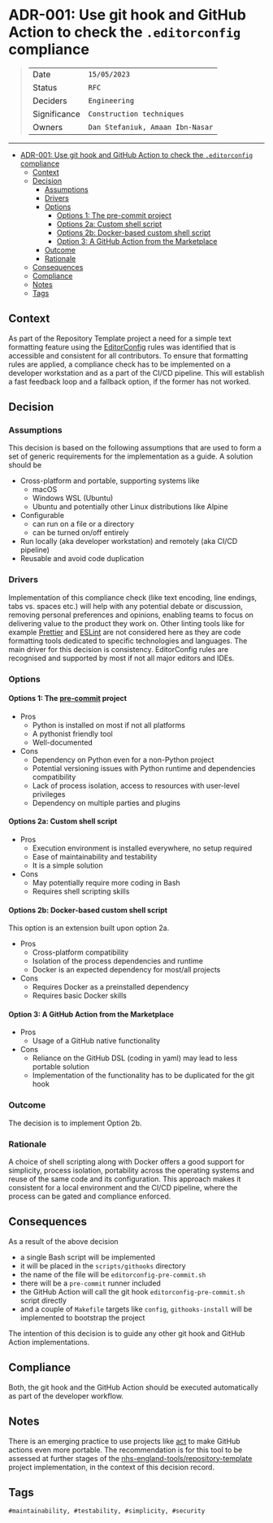 # ADR-001: Use git hook and GitHub Action to check the `.editorconfig` compliance

>|              | |
>| ------------ | --- |
>| Date         | `15/05/2023` |
>| Status       | `RFC` |
>| Deciders     | `Engineering` |
>| Significance | `Construction techniques` |
>| Owners       | `Dan Stefaniuk, Amaan Ibn-Nasar` |

---

- [ADR-001: Use git hook and GitHub Action to check the `.editorconfig` compliance](#adr-001-use-git-hook-and-github-action-to-check-the-editorconfig-compliance)
  - [Context](#context)
  - [Decision](#decision)
    - [Assumptions](#assumptions)
    - [Drivers](#drivers)
    - [Options](#options)
      - [Options 1: The pre-commit project](#options-1-the-pre-commit-project)
      - [Options 2a: Custom shell script](#options-2a-custom-shell-script)
      - [Options 2b: Docker-based custom shell script](#options-2b-docker-based-custom-shell-script)
      - [Option 3: A GitHub Action from the Marketplace](#option-3-a-github-action-from-the-marketplace)
    - [Outcome](#outcome)
    - [Rationale](#rationale)
  - [Consequences](#consequences)
  - [Compliance](#compliance)
  - [Notes](#notes)
  - [Tags](#tags)

## Context

As part of the Repository Template project a need for a simple text formatting feature using the [EditorConfig](https://editorconfig.org/) rules was identified that is accessible and consistent for all contributors. To ensure that formatting rules are applied, a compliance check has to be implemented on a developer workstation and as a part of the CI/CD pipeline. This will establish a fast feedback loop and a fallback option, if the former has not worked.

## Decision

### Assumptions

This decision is based on the following assumptions that are used to form a set of generic requirements for the implementation as a guide. A solution should be

- Cross-platform and portable, supporting systems like
  - macOS
  - Windows WSL (Ubuntu)
  - Ubuntu and potentially other Linux distributions like Alpine
- Configurable
  - can run on a file or a directory
  - can be turned on/off entirely
- Run locally (aka developer workstation) and remotely (aka CI/CD pipeline)
- Reusable and avoid code duplication

### Drivers

Implementation of this compliance check (like text encoding, line endings, tabs vs. spaces etc.) will help with any potential debate or discussion, removing personal preferences and opinions, enabling teams to focus on delivering value to the product they work on. Other linting tools like for example [Prettier](https://prettier.io/) and [ESLint](https://eslint.org/) are not considered here as they are code formatting tools dedicated to specific technologies and languages. The main driver for this decision is consistency. EditorConfig rules are recognised and supported by most if not all major editors and IDEs.

### Options

#### Options 1: The [pre-commit](https://pre-commit.com/) project

- Pros
  - Python is installed on most if not all platforms
  - A pythonist friendly tool
  - Well-documented
- Cons
  - Dependency on Python even for a non-Python project
  - Potential versioning issues with Python runtime and dependencies compatibility
  - Lack of process isolation, access to resources with user-level privileges
  - Dependency on multiple parties and plugins

#### Options 2a: Custom shell script

- Pros
  - Execution environment is installed everywhere, no setup required
  - Ease of maintainability and testability
  - It is a simple solution
- Cons
  - May potentially require more coding in Bash
  - Requires shell scripting skills

#### Options 2b: Docker-based custom shell script

This option is an extension built upon option 2a.

- Pros
  - Cross-platform compatibility
  - Isolation of the process dependencies and runtime
  - Docker is an expected dependency for most/all projects
- Cons
  - Requires Docker as a preinstalled dependency
  - Requires basic Docker skills

#### Option 3: A GitHub Action from the Marketplace

- Pros
  - Usage of a GitHub native functionality
- Cons
  - Reliance on the GitHub DSL (coding in yaml) may lead to less portable solution
  - Implementation of the functionality has to be duplicated for the git hook

### Outcome

The decision is to implement Option 2b.

### Rationale

A choice of shell scripting along with Docker offers a good support for simplicity, process isolation, portability across the operating systems and reuse of the same code and its configuration. This approach makes it consistent for a local environment and the CI/CD pipeline, where the process can be gated and compliance enforced.

## Consequences

As a result of the above decision

- a single Bash script will be implemented
- it will be placed in the `scripts/githooks` directory
- the name of the file will be `editorconfig-pre-commit.sh`
- there will be a `pre-commit` runner included
- the GitHub Action will call the git hook `editorconfig-pre-commit.sh` script directly
- and a couple of `Makefile` targets like `config`, `githooks-install` will be implemented to bootstrap the project

The intention of this decision is to guide any other git hook and GitHub Action implementations.

## Compliance

Both, the git hook and the GitHub Action should be executed automatically as part of the developer workflow.

## Notes

There is an emerging practice to use projects like [act](https://github.com/nektos/act) to make GitHub actions even more portable. The recommendation is for this tool to be assessed at further stages of the [nhs-england-tools/repository-template](https://github.com/nhs-england-tools/repository-template) project implementation, in the context of this decision record.

## Tags

`#maintainability, #testability, #simplicity, #security`
